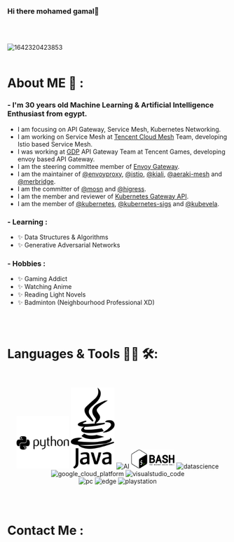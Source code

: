 ### Hi there mohamed gamal👋
</br>
</br>

![1642320423853](https://user-images.githubusercontent.com/48784001/203785020-2b4826c1-7ddb-4de8-b65b-ebf6e04c5290.jpeg)
</br>
</br>


# About ME 💬 :

### - I'm 30 years  old Machine Learning & Artificial Intelligence Enthusiast from egypt.

+ I am focusing on API Gateway, Service Mesh, Kubernetes Networking.
+ I am working on Service Mesh at [Tencent Cloud Mesh](https://www.tencentcloud.com/products/tcm) Team, developing Istio based Service Mesh.
+ I was working at [GDP](https://gdp.gcloud.tencent.com/) API Gateway Team at Tencent Games, developing envoy based API Gateway.
+ I am the steering committee member of [Envoy Gateway](https://github.com/envoyproxy/gateway).
+ I am the maintainer of [@envoyproxy](https://github.com/envoyproxy), [@istio](https://github.com/istio), [@kiali](https://github.com/kiali), [@aeraki-mesh](https://github.com/aeraki-mesh) and [@merbridge](https://github.com/merbridge).
+ I am the committer of [@mosn](https://github.com/mosn) and [@higress](https://github.com/higress-group).
+ I am the member and reviewer of [Kubernetes Gateway API](https://github.com/kubernetes-sigs/gateway-api).
+ I am the member of [@kubernetes](https://github.com/kubernetes), [@kubernetes-sigs](https://github.com/kubernetes-sigs) and [@kubevela](https://github.com/kubevela).

### - Learning :
- ✨ Data Structures & Algorithms
- ✨ Generative Adversarial Networks

### - Hobbies : 
- ✨ Gaming Addict
- ✨ Watching Anime
- ✨ Reading Light Novels
- ✨ Badminton (Neighbourhood Professional XD)

</br>
</br>


# Languages & Tools 👨‍💻 🛠:
</br>

<p align="center">

<!-- For more icons please follow  https://github.com/MikeCodesDotNET/ColoredBadges -->
<img src="https://github.com/Xx-Ashutosh-xX/Xx-Ashutosh-xX/blob/master/assets/icons/python.png" alt="python" width="120" hight="50">
<img src="https://github.com/Xx-Ashutosh-xX/Xx-Ashutosh-xX/blob/master/assets/icons/java.png" alt="java"  width="100" hight="50">
<img src="https://github.com/Xx-Ashutosh-xX/Xx-Ashutosh-xX/blob/master/assets/icons/ai.png" alt="AI" width="90" hight="50">
<img src="https://github.com/Xx-Ashutosh-xX/Xx-Ashutosh-xX/blob/master/assets/icons/bash.png" alt="bash" width="100" hight="50">
<img src="https://github.com/Xx-Ashutosh-xX/Xx-Ashutosh-xX/blob/master/assets/icons/datascience.png" alt="datascience" width="180" hight="50">
</br>
<img src="https://github.com/Xx-Ashutosh-xX/Xx-Ashutosh-xX/blob/master/assets/icons/google_cloud_platform.png" alt="google_cloud_platform" width="270" hight="50">
<img src="https://github.com/Xx-Ashutosh-xX/Xx-Ashutosh-xX/blob/master/assets/icons/visualstudio_code.png" alt="visualstudio_code" width="240" hight="50">
</br>
<img src="https://github.com/Xx-Ashutosh-xX/Xx-Ashutosh-xX/blob/master/assets/icons/pc.png" alt="pc" width="100" hight="50">
<img src="https://github.com/Xx-Ashutosh-xX/Xx-Ashutosh-xX/blob/master/assets/icons/edge.png" alt="edge" width="100" hight="50">
<img src="https://github.com/Xx-Ashutosh-xX/Xx-Ashutosh-xX/blob/master/assets/icons/playstation@3x.png" alt="playstation" width="150" hight="50">
</p>
</br>
</br>


# Contact Me :

